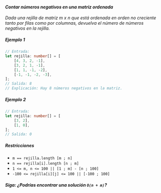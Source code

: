 #### _Contar números negativos en una matriz ordenada_

_Dada una rejilla de matriz m x n que está ordenada en orden no creciente tanto por filas como por columnas, devuelva el número de números negativos en la rejilla._

##### _Ejemplo 1_

```typescript
// Entrada:
let rejilla: number[] = [
    [4, 3, 2, -1],
    [3, 2, 1, -1],
    [1, 1, -1, -2],
    [-1, -1, -2, -3],
];
// Salida: 8
// Explicación: Hay 8 números negativos en la matriz.
```

##### _Ejemplo 2_

```typescript
// Entrada:
let rejilla: number[] = [
    [3, 2],
    [1, 0],
];
// Salida: 0
```

##### _Restricciones_

-   `m == rejilla.length [m ; n]`
-   `n == rejilla[i].length [n ; m]`
-   `1 <= m, n <= 100 || [1 ; m] - [n ; 100]`
-   `-100 <= rejilla[i][j] <= 100 || [-100 ; 100]`

##### _Siga: ¿Podrías encontrar una solución `O(n + m)`?_
